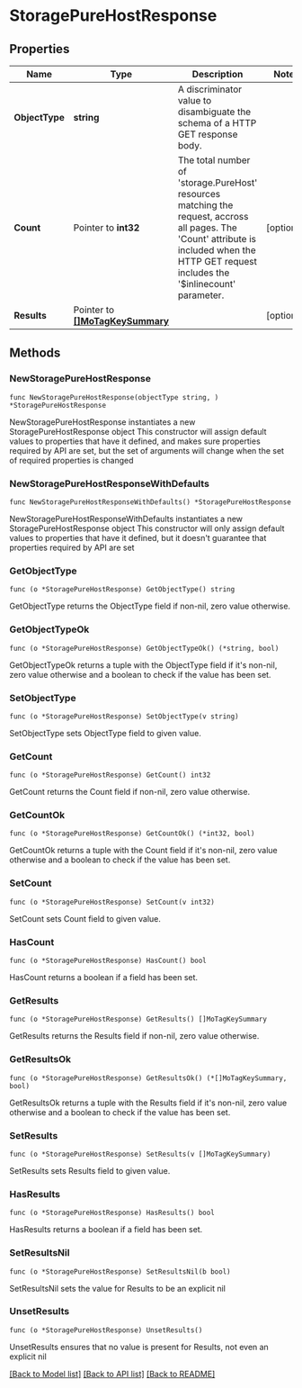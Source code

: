 # StoragePureHostResponse

## Properties

Name | Type | Description | Notes
------------ | ------------- | ------------- | -------------
**ObjectType** | **string** | A discriminator value to disambiguate the schema of a HTTP GET response body. | 
**Count** | Pointer to **int32** | The total number of &#39;storage.PureHost&#39; resources matching the request, accross all pages. The &#39;Count&#39; attribute is included when the HTTP GET request includes the &#39;$inlinecount&#39; parameter. | [optional] 
**Results** | Pointer to [**[]MoTagKeySummary**](mo.TagKeySummary.md) |  | [optional] 

## Methods

### NewStoragePureHostResponse

`func NewStoragePureHostResponse(objectType string, ) *StoragePureHostResponse`

NewStoragePureHostResponse instantiates a new StoragePureHostResponse object
This constructor will assign default values to properties that have it defined,
and makes sure properties required by API are set, but the set of arguments
will change when the set of required properties is changed

### NewStoragePureHostResponseWithDefaults

`func NewStoragePureHostResponseWithDefaults() *StoragePureHostResponse`

NewStoragePureHostResponseWithDefaults instantiates a new StoragePureHostResponse object
This constructor will only assign default values to properties that have it defined,
but it doesn't guarantee that properties required by API are set

### GetObjectType

`func (o *StoragePureHostResponse) GetObjectType() string`

GetObjectType returns the ObjectType field if non-nil, zero value otherwise.

### GetObjectTypeOk

`func (o *StoragePureHostResponse) GetObjectTypeOk() (*string, bool)`

GetObjectTypeOk returns a tuple with the ObjectType field if it's non-nil, zero value otherwise
and a boolean to check if the value has been set.

### SetObjectType

`func (o *StoragePureHostResponse) SetObjectType(v string)`

SetObjectType sets ObjectType field to given value.


### GetCount

`func (o *StoragePureHostResponse) GetCount() int32`

GetCount returns the Count field if non-nil, zero value otherwise.

### GetCountOk

`func (o *StoragePureHostResponse) GetCountOk() (*int32, bool)`

GetCountOk returns a tuple with the Count field if it's non-nil, zero value otherwise
and a boolean to check if the value has been set.

### SetCount

`func (o *StoragePureHostResponse) SetCount(v int32)`

SetCount sets Count field to given value.

### HasCount

`func (o *StoragePureHostResponse) HasCount() bool`

HasCount returns a boolean if a field has been set.

### GetResults

`func (o *StoragePureHostResponse) GetResults() []MoTagKeySummary`

GetResults returns the Results field if non-nil, zero value otherwise.

### GetResultsOk

`func (o *StoragePureHostResponse) GetResultsOk() (*[]MoTagKeySummary, bool)`

GetResultsOk returns a tuple with the Results field if it's non-nil, zero value otherwise
and a boolean to check if the value has been set.

### SetResults

`func (o *StoragePureHostResponse) SetResults(v []MoTagKeySummary)`

SetResults sets Results field to given value.

### HasResults

`func (o *StoragePureHostResponse) HasResults() bool`

HasResults returns a boolean if a field has been set.

### SetResultsNil

`func (o *StoragePureHostResponse) SetResultsNil(b bool)`

 SetResultsNil sets the value for Results to be an explicit nil

### UnsetResults
`func (o *StoragePureHostResponse) UnsetResults()`

UnsetResults ensures that no value is present for Results, not even an explicit nil

[[Back to Model list]](../README.md#documentation-for-models) [[Back to API list]](../README.md#documentation-for-api-endpoints) [[Back to README]](../README.md)



